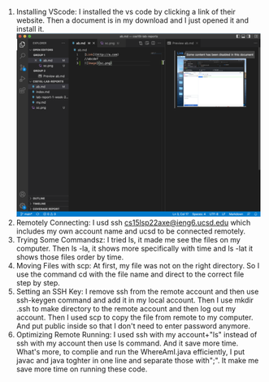 1. Installing VScode: I installed the vs code by clicking a link of their website. Then a document is in my download and I just opened it and install it. ![image](vscode.png)
2. Remotely Connecting: I usd ssh  cs15lsp22axe@ieng6.ucsd.edu which includes my own account name and ucsd to be connected remotely.
3. Trying Some Commandsz: I tried ls, it made me see the files on my computer. Then ls -la, it shows more specifically with time and ls -lat it shows those files order by time.
4. Moving Files with scp: At first, my file was not on the right directory. So I use the command cd with the file name and direct to the correct file step by step. 
5. Setting an SSH Key: I remove ssh from the remote account and then use ssh-keygen command and add it in my local account. Then I use mkdir .ssh to make directory to the remote account and then log out my account. Then I used scp to copy the file from remote to my computer. And put public inside so that I don't need to enter password anymore.
6. Optimizing Remote Running: I used ssh with my account+"ls" instead of ssh with my account then use ls command. And it save more time. What's more, to complie and run the WhereAmI.java efficiently, I put javac and java toghter in one line and separate those with";". It make me save more time on running these code.

